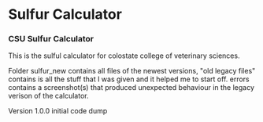 # Sulfur Calculator
### CSU Sulfur Calculator

This is the sulful calculator for colostate college of veterinary sciences.

Folder sulfur_new contains all files of the newest versions, "old legacy files" contains is all the stuff that I was given and it helped me to start off. errors contains a screenshot(s) that produced unexpected behaviour in the legacy verison of the calculator.

Version 1.0.0 initial code dump
